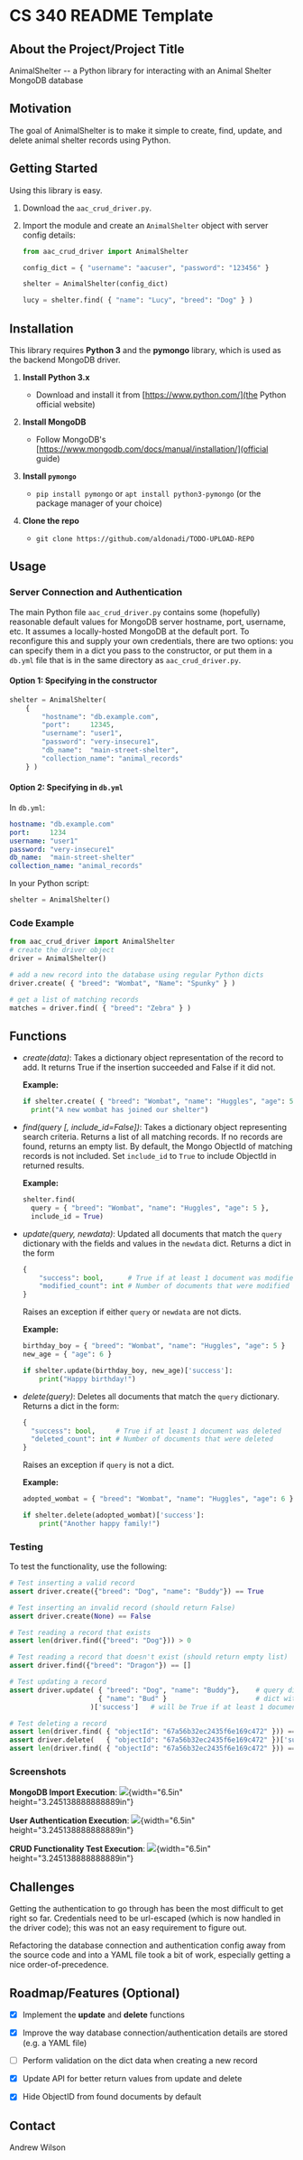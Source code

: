 # CS 340 README Template

## About the Project/Project Title

AnimalShelter -- a Python library for interacting with an Animal Shelter
MongoDB database

## Motivation

The goal of AnimalShelter is to make it simple to create, find, update,
and delete animal shelter records using Python.

## Getting Started

Using this library is easy.

1. Download the `aac_crud_driver.py`.

2. Import the module and create an `AnimalShelter` object with server 
   config details:

    ```python
    from aac_crud_driver import AnimalShelter

    config_dict = { "username": "aacuser", "password": "123456" }

    shelter = AnimalShelter(config_dict)

    lucy = shelter.find( { "name": "Lucy", "breed": "Dog" } )
    ```

## Installation

This library requires **Python 3** and the **pymongo** library, which is
used as the backend MongoDB driver.

1. **Install Python 3.x**
   * Download and install it from [https://www.python.com/](the Python official website)

2. **Install MongoDB**
   * Follow MongoDB's [https://www.mongodb.com/docs/manual/installation/](official guide)

3. **Install `pymongo`**
   * `pip install pymongo` or `apt install python3-pymongo` (or the package manager 
     of your choice)

4. **Clone the repo**
   * `git clone https://github.com/aldonadi/TODO-UPLOAD-REPO`

## Usage

### Server Connection and Authentication

The main Python file `aac_crud_driver.py` contains some (hopefully) reasonable 
default values for MongoDB server hostname, port, username, etc. It assumes a 
locally-hosted MongoDB at the default port. To reconfigure this and supply your
own credentials, there are two options: you can specify them in a dict you pass
to the constructor, or put them in a `db.yml` file that is in the same directory
as `aac_crud_driver.py`.

#### Option 1: Specifying in the constructor

```python
shelter = AnimalShelter( 
    { 
        "hostname": "db.example.com", 
        "port":     12345,
        "username": "user1",
        "password": "very-insecure1",
        "db_name":  "main-street-shelter",
        "collection_name": "animal_records"
    } )
```

#### Option 2: Specifying in `db.yml`

In `db.yml`:
```yml
hostname: "db.example.com" 
port:     1234
username: "user1"
password: "very-insecure1"
db_name:  "main-street-shelter"
collection_name: "animal_records"
```

In your Python script:
```python
shelter = AnimalShelter()
```

### Code Example

```python
from aac_crud_driver import AnimalShelter
# create the driver object
driver = AnimalShelter()

# add a new record into the database using regular Python dicts
driver.create( { "breed": "Wombat", "Name": "Spunky" } )

# get a list of matching records
matches = driver.find( { "breed": "Zebra" } )
```

## Functions

* *create(data)*: Takes a dictionary object representation
  of the record to add. It returns True if the insertion succeeded and
  False if it did not.

  **Example:**
  ```python
  if shelter.create( { "breed": "Wombat", "name": "Huggles", "age": 5 } ):
    print("A new wombat has joined our shelter")
  ```

* *find(query [, include_id=False])*: Takes a dictionary object representing
  search criteria. Returns a list of all matching records. If no records are found,
  returns an empty list. By default, the Mongo ObjectId of matching records is not
  included. Set `include_id` to `True` to include ObjectId in returned results.

  **Example:**
  ```python
  shelter.find(
    query = { "breed": "Wombat", "name": "Huggles", "age": 5 },
    include_id = True)
  ```

* *update(query, newdata)*: Updated all documents that match the `query`
  dictionary with the fields and values in the `newdata` dict. Returns
  a dict in the form
  
  ```python
  { 
      "success": bool,      # True if at least 1 document was modified
      "modified_count": int # Number of documents that were modified
  }
  ```

  Raises an exception if either `query` or `newdata` are not dicts.

  **Example:**
  ```python
  birthday_boy = { "breed": "Wombat", "name": "Huggles", "age": 5 }
  new_age = { "age": 6 }

  if shelter.update(birthday_boy, new_age)['success']:
      print("Happy birthday!")
  ```

* *delete(query)*: Deletes all documents that match the `query`
  dictionary. Returns a dict in the form: 

  ```python
  { 
    "success": bool,     # True if at least 1 document was deleted 
    "deleted_count": int # Number of documents that were deleted
  }
  ```

  Raises an exception if `query` is not a dict.

  **Example:**
  ```python
  adopted_wombat = { "breed": "Wombat", "name": "Huggles", "age": 6 }

  if shelter.delete(adopted_wombat)['success']:
      print("Another happy family!")
  ```
### Testing

To test the functionality, use the following:

```python
# Test inserting a valid record
assert driver.create({"breed": "Dog", "name": "Buddy"}) == True

# Test inserting an invalid record (should return False)
assert driver.create(None) == False

# Test reading a record that exists
assert len(driver.find({"breed": "Dog"})) > 0

# Test reading a record that doesn't exist (should return empty list)
assert driver.find({"breed": "Dragon"}) == []

# Test updating a record
assert driver.update( { "breed": "Dog", "name": "Buddy"},    # query dict
                      { "name": "Bud" }                      # dict with into to update
                    )['success']   # will be True if at least 1 document was updated

# Test deleting a record
assert len(driver.find( { "objectId": "67a56b32ec2435f6e169c472" })) == 1     # verify it exists
assert driver.delete(   { "objectId": "67a56b32ec2435f6e169c472" })['success']  # delete it
assert len(driver.find( { "objectId": "67a56b32ec2435f6e169c472" })) == 0     # verify it is gone
```

### Screenshots

**MongoDB Import Execution**:
![](media/image1.png){width="6.5in" height="3.245138888888889in"}

**User Authentication Execution**:
![](media/image1.png){width="6.5in" height="3.245138888888889in"}

**CRUD Functionality Test Execution**:
![](media/image1.png){width="6.5in" height="3.245138888888889in"}

## Challenges

Getting the authentication to go through has been the most difficult to
get right so far. Credentials need to be url-escaped (which is now
handled in the driver code); this was not an easy requirement to figure
out.

Refactoring the database connection and authentication config away from
the source code and into a YAML file took a bit of work, especially
getting a nice order-of-precedence.

## Roadmap/Features (Optional)

- [X] Implement the **update** and **delete** functions

- [X] Improve the way database connection/authentication details are
      stored (e.g. a YAML file)

- [ ] Perform validation on the dict data when creating a new record

- [X] Update API for better return values from update and delete

- [X] Hide ObjectID from found documents by default

## Contact

Andrew Wilson
